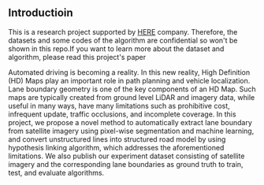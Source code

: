 ## Introductioin
This is a research project supported by [HERE](https://www.here.com/en) company.
Therefore, the datasets and some codes of the algorithm are confidential so won't be shown in this repo.If you want to learn more about the dataset and algorithm, please read this project's paper  

Automated driving is becoming a reality. In this new reality, High
Definition (HD) Maps play an important role in path planning and
vehicle localization. Lane boundary geometry is one of the key components
of an HD Map. Such maps are typically created from ground
level LiDAR and imagery data, while useful in many ways, have
many limitations such as prohibitive cost, infrequent update, traffic
occlusions, and incomplete coverage. In this project, we propose
a novel method to automatically extract lane boundary from satellite
imagery using pixel-wise segmentation and machine learning,
and convert unstructured lines into structured road model by using
hypothesis linking algorithm, which addresses the aforementioned
limitations. We also publish our experiment dataset consisting of
satellite imagery and the corresponding lane boundaries as ground
truth to train, test, and evaluate algorithms.
